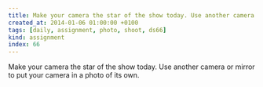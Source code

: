 ```yaml
---
title: Make your camera the star of the show today. Use another camera or mirror to put your camera in a photo of its own.
created_at: 2014-01-06 01:00:00 +0100
tags: [daily, assignment, photo, shoot, ds66]
kind: assignment
index: 66
---
```


Make your camera the star of the show today. Use another camera or mirror to put your camera in a photo of its own.
